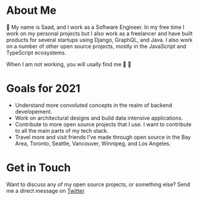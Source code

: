 # About Me
👋 My name is Saad, and I work as a Software Engineer. In my free time I work on my personal projects but I also work as a freelancer and have built products for several startups using Django, GraphQL, and Java. I also work on a number of other open source projects, mostly in the JavaScript and TypeScript ecosystems. 

When I am not working, you will usally find me 🥊  🏀  

# Goals for 2021
+ Understand more convoluted concepts in the realm of backend developement. 
+ Work on architectural designs and build data intensive applications. 
+ Contribute to more open source projects that I use. I want to contribute to all the main parts of my tech stack.
+ Travel more and visit friends I've made through open source in the Bay Area, Toronto, Seattle, Vancouver, Winnipeg, and Los Angeles.

# Get in Touch
Want to discuss any of my open source projects, or something else? Send me a direct message on [Twitter](https://twitter.com/mooesaad)










